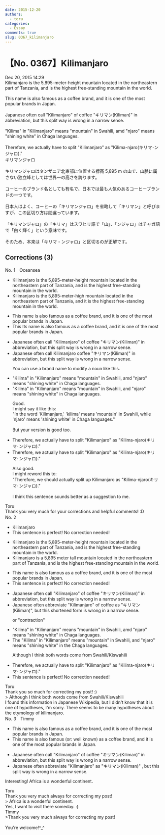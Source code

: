 ```yaml
---
date: 2015-12-20
authors:
  - toru
categories:
  - Essay
comments: true
slug: 0367_kilimanjaro
---
```


# 【No. 0367】Kilimanjaro
<div class="date">Dec 20, 2015 14:29</div>
<div id="post"><div id="body_show_ori">
Kilimanjaro is the 5,895-meter-height mountain located in the northeastern part of Tanzania, and is the highest free-standing mountain in the world. <br/><br/>This name is also famous as a coffee brand, and it is one of the most popular brands in Japan.<br/><br/>Japanese often call "Kilimanjaro" of coffee "キリマン(Kiliman)" in abbreviation, but this split way is wrong in a narrow sense.<br/><br/>"Kilima" in "Kilimanjaro" means "mountain" in Swahili, amd "njaro" means "shining white" in Chaga languages.<br/><br/>Therefore, we actually have to split "Kilimanjaro" as "Kilima-njaro(キリマ･ンジャロ)."
</div></div>

<!-- more -->

<div id="post_ja"><div id="body_show_mo">
キリマンジャロ<br/><br/>キリマンジャロはタンザニア北東部に位置する標高 5,895 m の山で、山脈に属さない独立峰としては世界一の高さを誇ります。<br/><br/>コーヒーのブランド名としても有名で、日本では最も人気のあるコーヒーブランドの一つです。<br/><br/>日本人はよく、コーヒーの「キリマンジャロ」を省略して「キリマン」と呼びますが、この区切り方は間違っています。<br/><br/>「キリマンジャロ」の「キリマ」はスワヒリ語で「山」、「ンジャロ」はチャガ語で「白く輝く」という意味です。<br/><br/>そのため、本来は「キリマ・ンジャロ」と区切るのが正解です。
</div></div>

## Corrections (3)
<div id="block"><div class="first_name"> No. 1　<span class="just_name">Oceansea</span></div><div id="block2">
<ul class="correction_field">
<li class="incorrect">Kilimanjaro is the 5,895-meter-height mountain located in the northeastern part of Tanzania, and is the highest free-standing mountain in the world.</li>
<li class="corrected correct">
Kilimanjaro is the 5,895-meter-<span class="f_blue">high </span>mountain located in the northeastern part of Tanzania, and <span class="f_blue">it </span>is the highest free-standing mountain in the world.
</li>
</ul>
<ul class="correction_field">
<li class="incorrect">This name is also famous as a coffee brand, and it is one of the most popular brands in Japan.</li>
<li class="corrected correct">
<span class="sline"><span class="f_gray">This </span></span><span class="f_blue">Its </span>name is also famous as a coffee brand, and it is one of the most popular brands in Japan.
</li>
</ul>
<ul class="correction_field">
<li class="incorrect">Japanese often call "Kilimanjaro" of coffee "キリマン(Kiliman)" in abbreviation, but this split way is wrong in a narrow sense.</li>
<li class="corrected correct">
Japanese often call <span class="f_blue">Kilimanjaro coffee</span> "キリマン(Kiliman)" in abbreviation, but this split way is wrong in a narrow sense.
<p class="correction_comment">You can use a brand name to modify a noun like this.</p>
</li>
</ul>
<ul class="correction_field">
<li class="incorrect">"Kilima" in "Kilimanjaro" means "mountain" in Swahili, amd "njaro" means "shining white" in Chaga languages.</li>
<li class="corrected correct">
"Kilima" in "Kilimanjaro" means "mountain" in Swahili, a<span class="f_blue">n</span>d "njaro" means "shining white" in Chaga languages.
<p class="correction_comment">Good.<br/>I might say it like this:<br/>"In the word 'Kilimanjaro,' 'kilima' means 'mountain' in Swahili, while 'njaro' means 'shining white' in Chaga languages."<br/><br/>But your version is good too.</p>
</li>
</ul>
<ul class="correction_field">
<li class="incorrect">Therefore, we actually have to split "Kilimanjaro" as "Kilima-njaro(キリマ･ンジャロ)."</li>
<li class="corrected correct">
Therefore, we actually have to split "Kilimanjaro" as "Kilima-njaro(キリマ･ンジャロ)."
<p class="correction_comment">Also good.<br/>I might reword this to:<br/>"Therefore, we should actually split up Kilimanjaro as "Kilima-njaro(キリマ･ンジャロ)."<br/><br/>I think this sentence sounds better as a suggestion to me.</p>
</li>
</ul>
</div><div class="name"><span class="just_name">Toru</span><br>
Thank you very much for your corrections and helpful comments! :D
</div>
</div>
<div id="block"><div class="first_name"> No. 2　<span class="just_name"></span></div><div id="block2">
<ul class="correction_field">
<li class="incorrect">Kilimanjaro</li>
<li class="corrected perfect">This sentence is perfect! No correction needed!</li>
</ul>
<ul class="correction_field">
<li class="incorrect">Kilimanjaro is the 5,895-meter-height mountain located in the northeastern part of Tanzania, and is the highest free-standing mountain in the world.</li>
<li class="corrected correct">
Kilimanjaro is a 5,895 meter tall mountain located in the northeastern part of Tanzania, and is the highest free-standing mountain in the world.
</li>
</ul>
<ul class="correction_field">
<li class="incorrect">This name is also famous as a coffee brand, and it is one of the most popular brands in Japan.</li>
<li class="corrected perfect">This sentence is perfect! No correction needed!</li>
</ul>
<ul class="correction_field">
<li class="incorrect">Japanese often call "Kilimanjaro" of coffee "キリマン(Kiliman)" in abbreviation, but this split way is wrong in a narrow sense.</li>
<li class="corrected correct">
Japanese often abbreviate "Kilimanjaro" of coffee as "キリマン(Kiliman)", but this shortened form is wrong in a narrow sense.
<p class="correction_comment">or "contraction"</p>
</li>
</ul>
<ul class="correction_field">
<li class="incorrect">"Kilima" in "Kilimanjaro" means "mountain" in Swahili, amd "njaro" means "shining white" in Chaga languages.</li>
<li class="corrected correct">
The "Kilima" in "Kilimanjaro" means "mountain" in Swahili, and "njaro" means "shining white" in the Chaga languages.
<p class="correction_comment">Although I think both words come from Swahili/Kiswahili</p>
</li>
</ul>
<ul class="correction_field">
<li class="incorrect">Therefore, we actually have to split "Kilimanjaro" as "Kilima-njaro(キリマ･ンジャロ)."</li>
<li class="corrected perfect">This sentence is perfect! No correction needed!</li>
</ul>
</div><div class="name"><span class="just_name">Toru</span><br>
Thank you so much for correcting my post! :)<br/>&gt; Although I think both words come from Swahili/Kiswahili<br/>I found this information in Japanese Wikipedia, but I didn't know that it is one of hypotheses, I'm sorry. There seems to be many hypotheses about the etymology of kilimanjaro.
</div>
</div>
<div id="block"><div class="first_name"> No. 3　<span class="just_name">Timmy</span></div><div id="block2">
<ul class="correction_field">
<li class="incorrect">This name is also famous as a coffee brand, and it is one of the most popular brands in Japan.</li>
<li class="corrected correct">
This name is also famous (or: <span class="f_blue">well known</span>) as a coffee brand, and it is one of the most popular brands in Japan.
</li>
</ul>
<ul class="correction_field">
<li class="incorrect">Japanese often call "Kilimanjaro" of coffee "キリマン(Kiliman)" in abbreviation, but this split way is wrong in a narrow sense.</li>
<li class="corrected correct">
Japanese often abbreviate "Kilimanjaro" <span class="f_blue">as</span> "キリマン(Kiliman)" , but this split way is wrong in a narrow sense.
</li>
</ul>
<p class="comment_small">
 Interesting! Africa is a wonderful continent.
</p>

</div><div class="name"><span class="just_name">Toru</span><br>
Thank you very much always for correcting my post!<br/>&gt; Africa is a wonderful continent.<br/>Yes, I want to visit there someday. :)
</div>
<div class="name"><span class="just_name">Timmy</span><br>
&gt;Thank you very much always for correcting my post!<br/> <br/>You're welcome!^_^
</div>
</div>

